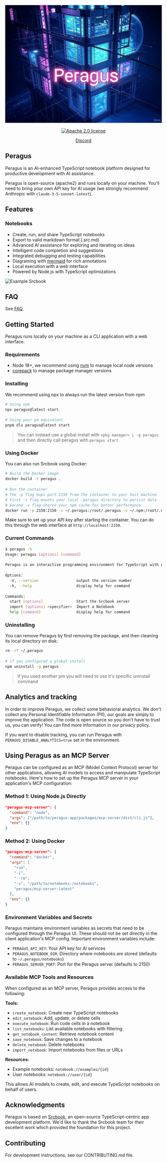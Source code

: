 <picture>
  <source media="(prefers-color-scheme: dark)" srcset="image-23.jpg">
  <source media="(prefers-color-scheme: light)" srcset="image-23.jpg">
  <img alt="Peragus banner" src="image-23.jpg">
</picture>

<p align="center">
  <a href="https://opensource.org/licenses/Apache-2.0"><img src="https://img.shields.io/badge/License-Apache%202.0-blue.svg" alt="Apache 2.0 license" /></a>
</p>

<p align="center">
  <a href="https://discord.gg/shDEGBSe2d">Discord</a>
</p>

## Peragus

Peragus is an AI-enhanced TypeScript notebook platform designed for productive development with AI assistance.

Peragus is open-source (apache2) and runs locally on your machine. You'll need to bring your own API key for AI usage (we strongly recommend Anthropic with `claude-3-5-sonnet-latest`).

## Features

### Notebooks

- Create, run, and share TypeScript notebooks
- Export to valid markdown format (.src.md)
- Advanced AI assistance for exploring and iterating on ideas
- Intelligent code completion and suggestions
- Integrated debugging and testing capabilities
- Diagraming with [mermaid](https://mermaid.js.org) for rich annotations
- Local execution with a web interface
- Powered by Node.js with TypeScript optimizations

<picture>
  <source media="(prefers-color-scheme: dark)" srcset="https://imagedelivery.net/oEu9i3VEvGGhcGGAYXSBLQ/2a4fa0f6-ef1b-4606-c9fa-b31d61b7c300/public">
  <source media="(prefers-color-scheme: light)" srcset="https://imagedelivery.net/oEu9i3VEvGGhcGGAYXSBLQ/ebfa2bfe-f805-4398-a348-0f48d4f93400/public">
  <img alt="Example Srcbook" src="https://imagedelivery.net/oEu9i3VEvGGhcGGAYXSBLQ/ebfa2bfe-f805-4398-a348-0f48d4f93400/public">
</picture>

## FAQ

See [FAQ](https://github.com/srcbookdev/srcbook/blob/main/FAQ.md).

## Getting Started

Peragus runs locally on your machine as a CLI application with a web interface.

### Requirements

- Node 18+, we recommend using [nvm](https://github.com/nvm-sh/nvm) to manage local node versions
- [corepack](https://nodejs.org/api/corepack.html) to manage package manager versions

### Installing

We recommend using npx to always run the latest version from npm

```bash
# Using npm
npx peragus@latest start

# Using your pm equivalent
pnpm dlx peragus@latest start
```

> You can instead use a global install with `<pkg manager> i -g peragus`
> and then directly call peragus with `peragus start`

### Using Docker

You can also run Srcbook using Docker:

```bash
# Build the Docker image
docker build -t peragus .

# Run the container
# The -p flag maps port 2150 from the container to your host machine
# First -v flag mounts your local .peragus directory to persist data
# Second -v flag shares your npm cache for better performance
docker run -p 2150:2150 -v ~/.peragus:/root/.peragus -v ~/.npm:/root/.npm peragus
```

Make sure to set up your API key after starting the container. You can do this through the web interface at `http://localhost:2150`.

### Current Commands

```bash
$ peragus -h
Usage: peragus [options] [command]

Peragus is an interactive programming environment for TypeScript with AI assistance

Options:
  -V, --version                 output the version number
  -h, --help                    display help for command

Commands:
  start [options]               Start the Srcbook server
  import [options] <specifier>  Import a Notebook
  help [command]                display help for command
```

### Uninstalling

You can remove Peragus by first removing the package, and then cleaning its local directory on disk:

```bash
rm -rf ~/.peragus

# if you configured a global install
npm uninstall -g peragus
```

> if you used another pm you will need to use it's specific uninstall command

## Analytics and tracking

In order to improve Peragus, we collect some behavioral analytics. We don't collect any Personal Identifiable Information (PII), our goals are simply to improve the application. The code is open source so you don't have to trust us, you can verify! You can find more information in our privacy policy.

If you want to disable tracking, you can run Peragus with `PERAGUS_DISABLE_ANALYTICS=true` set in the environment.

## Using Peragus as an MCP Server

Peragus can be configured as an MCP (Model Context Protocol) server for other applications, allowing AI models to access and manipulate TypeScript notebooks. Here's how to set up the Peragus MCP server in your application's MCP configuration:

### Method 1: Using Node.js Directly

```json
"peragus-mcp-server": {
  "command": "node",
  "args": ["/path/to/peragus-app/packages/mcp-server/dist/cli.js"],
  "env": {}
}
```

### Method 2: Using Docker

```json
"peragus-mcp-server": {
  "command": "docker",
  "args": [
    "run",
    "-i",
    "--rm",
    "-v", "/path/to/notebooks:/notebooks",
    "peragus/mcp-server:latest"
  ],
  "env": {}
}
```

### Environment Variables and Secrets

Peragus maintains environment variables as secrets that need to be configured through the Peragus UI. These should not be set directly in the client application's MCP config. Important environment variables include:

- `PERAGUS_API_KEY`: Your API key for AI services
- `PERAGUS_NOTEBOOK_DIR`: Directory where notebooks are stored (defaults to `~/.peragus/notebooks`)
- `PERAGUS_SERVER_PORT`: Port for the Peragus server (defaults to 2150)

### Available MCP Tools and Resources

When configured as an MCP server, Peragus provides access to the following:

**Tools:**
- `create_notebook`: Create new TypeScript notebooks
- `edit_notebook`: Add, update, or delete cells
- `execute_notebook`: Run code cells in a notebook
- `list_notebooks`: List available notebooks with filtering
- `get_notebook_content`: Retrieve notebook content
- `save_notebook`: Save changes to a notebook
- `delete_notebook`: Delete notebooks
- `import_notebook`: Import notebooks from files or URLs

**Resources:**
- Example notebooks: `notebook://examples/{id}`
- User notebooks: `notebook://user/{id}`

This allows AI models to create, edit, and execute TypeScript notebooks on behalf of users.

## Acknowledgments

Peragus is based on [Srcbook](https://github.com/srcbookdev/srcbook), an open-source TypeScript-centric app development platform. We'd like to thank the Srcbook team for their excellent work which provided the foundation for this project.

## Contributing

For development instructions, see our CONTRIBUTING.md file.
